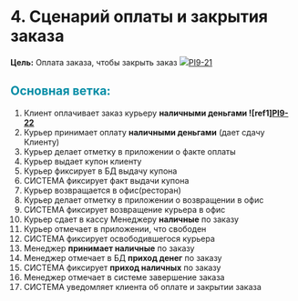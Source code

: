 # **4. Сценарий оплаты и закрытия заказа**
**Цель:** Оплата заказа, чтобы закрыть заказ ![](https://bisbms.atlassian.net/rest/api/2/universal_avatar/view/type/issuetype/avatar/10307?size=medium)[PI9-21]() 

## **<span style="color:#008DA6">Основная ветка:</span>**

1. Клиент оплачивает заказ курьеру **наличными деньгами ![ref1][PI9-22]()** 
2. Курьер принимает оплату **наличными деньгами** (дает сдачу Клиенту)
3. Курьер делает отметку в приложении о факте оплаты
4.  Курьер выдает купон клиенту 
5. Курьер фиксирует в БД выдачу купона
6.  СИСТЕМА фиксирует факт выдачи купона
7.  Курьер возвращается в офис(ресторан)
8. Курьер делает отметку в приложении о возвращении в офис
9. СИСТЕМА фиксирует возвращение курьера в офис
10. Курьер сдает в кассу Менеджеру **наличные** по заказу
11. Курьер отмечает в приложении, что свободен
12. СИСТЕМА фиксирует освободившегося курьера
13. Менеджер **принимает наличные** по заказу
14. Менеджер отмечает в БД **приход денег** по заказу
15. СИСТЕМА фиксирует **приход наличных** по заказу
16. Менеджер отмечает в системе завершение заказа
17. СИСТЕМА уведомляет клиента об оплате и закрытии заказа

[ref1]: https://bisbms.atlassian.net/rest/api/2/universal_avatar/view/type/issuetype/avatar/10308?size=medium
